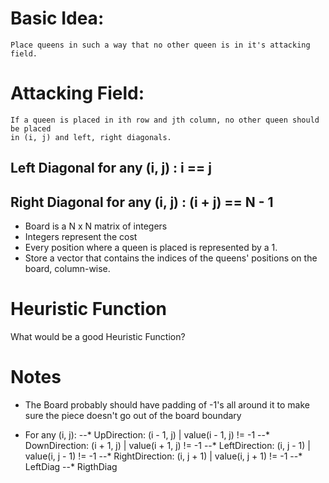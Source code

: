 # Basic Idea: 
	Place queens in such a way that no other queen is in it's attacking field.

# Attacking Field: 
	If a queen is placed in ith row and jth column, no other queen should be placed
	in (i, j) and left, right diagonals.

## Left Diagonal for any (i, j)  : i == j
## Right Diagonal for any (i, j) : (i + j) == N - 1

* Board is a N x N  matrix of integers
* Integers represent the cost
* Every position where a queen is placed is represented by a 1.
* Store a vector that contains the indices of the queens' positions on the board, column-wise.

# Heuristic Function

What would be a good Heuristic Function?

# Notes

* The Board probably should have padding of -1's all around it to make sure the piece doesn't 
	go out of the board boundary

* For any (i, j):
--* UpDirection:    (i - 1, j) | value(i - 1, j) != -1
--* DownDirection:  (i + 1, j) | value(i + 1, j) != -1
--* LeftDirection:  (i, j - 1) | value(i, j - 1) != -1
--* RightDirection: (i, j + 1) | value(i, j + 1) != -1
--* LeftDiag
--* RigthDiag 

